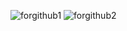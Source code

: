 ![forgithub1](https://user-images.githubusercontent.com/121901070/237043240-84ebb365-04fe-4a6d-84b1-cc61807ffed7.PNG)
![forgithub2](https://user-images.githubusercontent.com/121901070/237043259-57707219-b921-4057-910d-5c640dca50cf.PNG)

